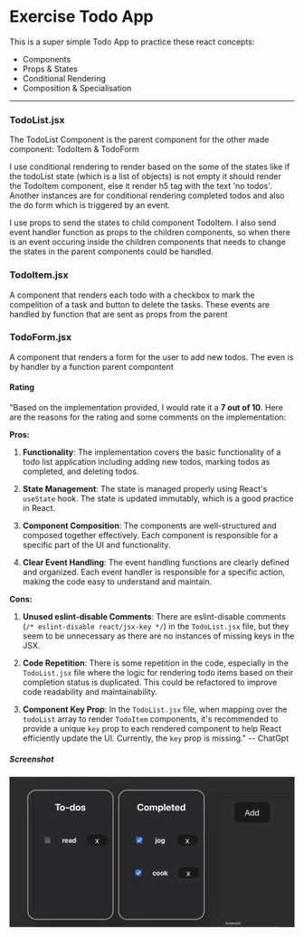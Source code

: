 # Exercise Todo App

This is a super simple Todo App to practice these react concepts:

- Components
- Props & States
- Conditional Rendering
- Composition & Specialisation

---

### TodoList.jsx

The TodoList Component is the parent component for the other made component: TodoItem & TodoForm

I use conditional rendering to render based on the some of the states like if the todoList state (which is a list of objects) is not empty it should render the TodoItem component, else it render h5 tag with the text 'no todos'. Another instances are for conditional rendering completed todos and also the do form which is triggered by an event.

I use props to send the states to child component TodoItem. I also send event handler function as props to the children components, so when there is an event occuring inside the children components that needs to change the states in the parent components could be handled.

### TodoItem.jsx

A component that renders each todo with a checkbox to mark the compelition of a task and button to delete the tasks. These events are handled by function that are sent as props from the parent

### TodoForm.jsx

A component that renders a form for the user to add new todos. The even is by handler by a function parent compontent

#### Rating

"Based on the implementation provided, I would rate it a **7 out of 10**. Here are the reasons for the rating and some comments on the implementation:

**Pros:**

1. **Functionality**: The implementation covers the basic functionality of a todo list application including adding new todos, marking todos as completed, and deleting todos.

2. **State Management**: The state is managed properly using React's `useState` hook. The state is updated immutably, which is a good practice in React.

3. **Component Composition**: The components are well-structured and composed together effectively. Each component is responsible for a specific part of the UI and functionality.

4. **Clear Event Handling**: The event handling functions are clearly defined and organized. Each event handler is responsible for a specific action, making the code easy to understand and maintain.

**Cons:**

1. **Unused eslint-disable Comments**: There are eslint-disable comments (`/* eslint-disable react/jsx-key */`) in the `TodoList.jsx` file, but they seem to be unnecessary as there are no instances of missing keys in the JSX.

2. **Code Repetition**: There is some repetition in the code, especially in the `TodoList.jsx` file where the logic for rendering todo items based on their completion status is duplicated. This could be refactored to improve code readability and maintainability.

3. **Component Key Prop**: In the `TodoList.jsx` file, when mapping over the `todoList` array to render `TodoItem` components, it's recommended to provide a unique `key` prop to each rendered component to help React efficiently update the UI. Currently, the `key` prop is missing."
   -- ChatGpt

##### Screenshot

![screenshot](image.png)
